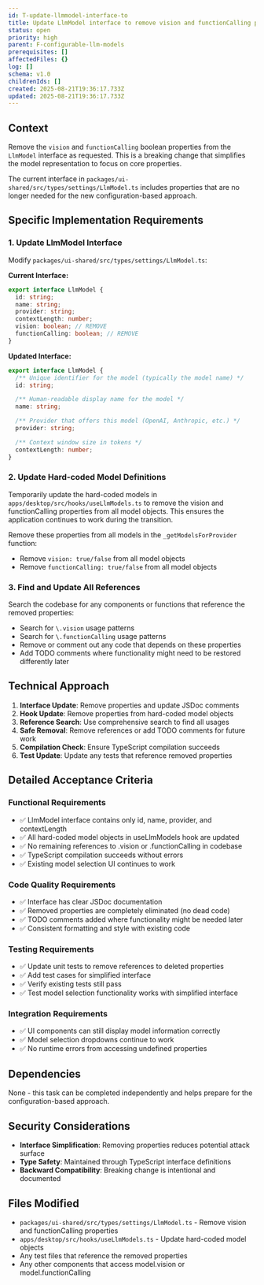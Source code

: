 ```yaml
---
id: T-update-llmmodel-interface-to
title: Update LlmModel interface to remove vision and functionCalling properties
status: open
priority: high
parent: F-configurable-llm-models
prerequisites: []
affectedFiles: {}
log: []
schema: v1.0
childrenIds: []
created: 2025-08-21T19:36:17.733Z
updated: 2025-08-21T19:36:17.733Z
---
```


## Context

Remove the `vision` and `functionCalling` boolean properties from the `LlmModel` interface as requested. This is a breaking change that simplifies the model representation to focus on core properties.

The current interface in `packages/ui-shared/src/types/settings/LlmModel.ts` includes properties that are no longer needed for the new configuration-based approach.

## Specific Implementation Requirements

### 1. Update LlmModel Interface

Modify `packages/ui-shared/src/types/settings/LlmModel.ts`:

**Current Interface:**

```typescript
export interface LlmModel {
  id: string;
  name: string;
  provider: string;
  contextLength: number;
  vision: boolean; // REMOVE
  functionCalling: boolean; // REMOVE
}
```

**Updated Interface:**

```typescript
export interface LlmModel {
  /** Unique identifier for the model (typically the model name) */
  id: string;

  /** Human-readable display name for the model */
  name: string;

  /** Provider that offers this model (OpenAI, Anthropic, etc.) */
  provider: string;

  /** Context window size in tokens */
  contextLength: number;
}
```

### 2. Update Hard-coded Model Definitions

Temporarily update the hard-coded models in `apps/desktop/src/hooks/useLlmModels.ts` to remove the vision and functionCalling properties from all model objects. This ensures the application continues to work during the transition.

Remove these properties from all models in the `_getModelsForProvider` function:

- Remove `vision: true/false` from all model objects
- Remove `functionCalling: true/false` from all model objects

### 3. Find and Update All References

Search the codebase for any components or functions that reference the removed properties:

- Search for `\.vision` usage patterns
- Search for `\.functionCalling` usage patterns
- Remove or comment out any code that depends on these properties
- Add TODO comments where functionality might need to be restored differently later

## Technical Approach

1. **Interface Update**: Remove properties and update JSDoc comments
2. **Hook Update**: Remove properties from hard-coded model objects
3. **Reference Search**: Use comprehensive search to find all usages
4. **Safe Removal**: Remove references or add TODO comments for future work
5. **Compilation Check**: Ensure TypeScript compilation succeeds
6. **Test Update**: Update any tests that reference removed properties

## Detailed Acceptance Criteria

### Functional Requirements

- ✅ LlmModel interface contains only id, name, provider, and contextLength
- ✅ All hard-coded model objects in useLlmModels hook are updated
- ✅ No remaining references to .vision or .functionCalling in codebase
- ✅ TypeScript compilation succeeds without errors
- ✅ Existing model selection UI continues to work

### Code Quality Requirements

- ✅ Interface has clear JSDoc documentation
- ✅ Removed properties are completely eliminated (no dead code)
- ✅ TODO comments added where functionality might be needed later
- ✅ Consistent formatting and style with existing code

### Testing Requirements

- ✅ Update unit tests to remove references to deleted properties
- ✅ Add test cases for simplified interface
- ✅ Verify existing tests still pass
- ✅ Test model selection functionality works with simplified interface

### Integration Requirements

- ✅ UI components can still display model information correctly
- ✅ Model selection dropdowns continue to work
- ✅ No runtime errors from accessing undefined properties

## Dependencies

None - this task can be completed independently and helps prepare for the configuration-based approach.

## Security Considerations

- **Interface Simplification**: Removing properties reduces potential attack surface
- **Type Safety**: Maintained through TypeScript interface definitions
- **Backward Compatibility**: Breaking change is intentional and documented

## Files Modified

- `packages/ui-shared/src/types/settings/LlmModel.ts` - Remove vision and functionCalling properties
- `apps/desktop/src/hooks/useLlmModels.ts` - Update hard-coded model objects
- Any test files that reference the removed properties
- Any other components that access model.vision or model.functionCalling
